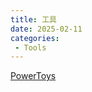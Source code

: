 ```yaml
---
title: 工具
date: 2025-02-11
categories:
 - Tools
---
```


[PowerToys](https://github.com/microsoft/PowerToys)